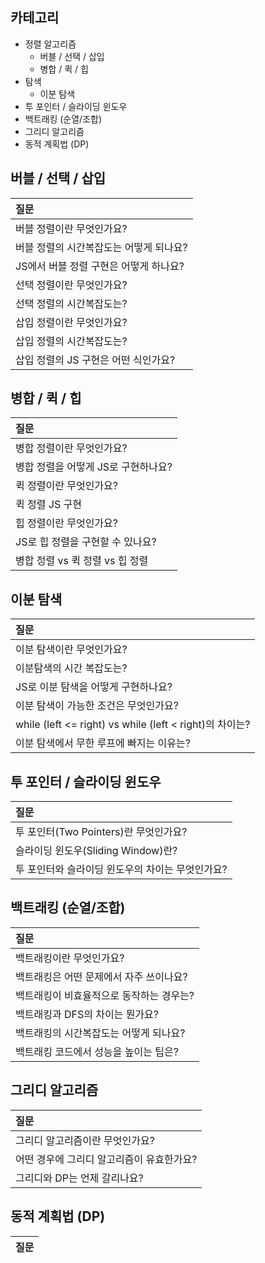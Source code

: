 ## 카테고리

- 정렬 알고리즘
  - 버블 / 선택 / 삽입
  - 병합 / 퀵 / 힙
- 탐색
  - 이분 탐색
- 투 포인터 / 슬라이딩 윈도우
- 백트래킹 (순열/조합)
- 그리디 알고리즘
- 동적 계획법 (DP)

## 버블 / 선택 / 삽입

| 질문                                    |
| :-------------------------------------- |
| 버블 정렬이란 무엇인가요?               |
| 버블 정렬의 시간복잡도는 어떻게 되나요? |
| JS에서 버블 정렬 구현은 어떻게 하나요?  |
| 선택 정렬이란 무엇인가요?               |
| 선택 정렬의 시간복잡도는?               |
| 삽입 정렬이란 무엇인가요?               |
| 삽입 정렬의 시간복잡도는?               |
| 삽입 정렬의 JS 구현은 어떤 식인가요?    |

## 병합 / 퀵 / 힙

| 질문                                |
| :---------------------------------- |
| 병합 정렬이란 무엇인가요?           |
| 병합 정렬을 어떻게 JS로 구현하나요? |
| 퀵 정렬이란 무엇인가요?             |
| 퀵 정렬 JS 구현                     |
| 힙 정렬이란 무엇인가요?             |
| JS로 힙 정렬을 구현할 수 있나요?    |
| 병합 정렬 vs 퀵 정렬 vs 힙 정렬     |

## 이분 탐색

| 질문                                                    |
| :------------------------------------------------------ |
| 이분 탐색이란 무엇인가요?                               |
| 이분탐색의 시간 복잡도는?                               |
| JS로 이분 탐색을 어떻게 구현하나요?                     |
| 이분 탐색이 가능한 조건은 무엇인가요?                   |
| while (left <= right) vs while (left < right)의 차이는? |
| 이분 탐색에서 무한 루프에 빠지는 이유는?                |

## 투 포인터 / 슬라이딩 윈도우

| 질문                                             |
| :----------------------------------------------- |
| 투 포인터(Two Pointers)란 무엇인가요?            |
| 슬라이딩 윈도우(Sliding Window)란?               |
| 투 포인터와 슬라이딩 윈도우의 차이는 무엇인가요? |

## 백트래킹 (순열/조합)

| 질문                                     |
| :--------------------------------------- |
| 백트래킹이란 무엇인가요?                 |
| 백트래킹은 어떤 문제에서 자주 쓰이나요?  |
| 백트래킹이 비효율적으로 동작하는 경우는? |
| 백트래킹과 DFS의 차이는 뭔가요?          |
| 백트래킹의 시간복잡도는 어떻게 되나요?   |
| 백트래킹 코드에서 성능을 높이는 팁은?    |

## 그리디 알고리즘

| 질문                                      |
| :---------------------------------------- |
| 그리디 알고리즘이란 무엇인가요?           |
| 어떤 경우에 그리디 알고리즘이 유효한가요? |
| 그리디와 DP는 언제 갈리나요?              |

## 동적 계획법 (DP)

| 질문 |
| :--- |
